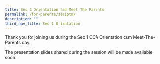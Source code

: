 ```yaml
---
title: Sec 1 Orientation and Meet The Parents
permalink: /for-parents/sec1ptm/
description: ""
third_nav_title: Sec 1 Orientation
---
```

Thank you for joining us during the Sec 1 CCA Orientation cum Meet-The-Parents day. 

The presentation slides shared during the session will be made available soon.  

